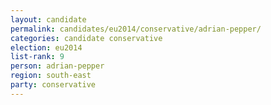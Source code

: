 ```yaml
---
layout: candidate
permalink: candidates/eu2014/conservative/adrian-pepper/
categories: candidate conservative
election: eu2014
list-rank: 9
person: adrian-pepper
region: south-east
party: conservative
---
```

